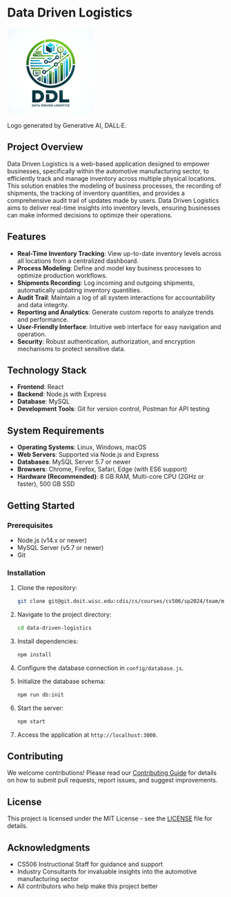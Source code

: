 # Data Driven Logistics

<img src="logo.png" alt="Data Driven Logistics Logo" width="200"/>

Logo generated by Generative AI, DALL·E.

## Project Overview

Data Driven Logistics is a web-based application designed to empower businesses, specifically within the automotive manufacturing sector, to efficiently track and manage inventory across multiple physical locations. This solution enables the modeling of business processes, the recording of shipments, the tracking of inventory quantities, and provides a comprehensive audit trail of updates made by users. Data Driven Logistics aims to deliver real-time insights into inventory levels, ensuring businesses can make informed decisions to optimize their operations.

## Features

- **Real-Time Inventory Tracking**: View up-to-date inventory levels across all locations from a centralized dashboard.
- **Process Modeling**: Define and model key business processes to optimize production workflows.
- **Shipments Recording**: Log incoming and outgoing shipments, automatically updating inventory quantities.
- **Audit Trail**: Maintain a log of all system interactions for accountability and data integrity.
- **Reporting and Analytics**: Generate custom reports to analyze trends and performance.
- **User-Friendly Interface**: Intuitive web interface for easy navigation and operation.
- **Security**: Robust authentication, authorization, and encryption mechanisms to protect sensitive data.

## Technology Stack

- **Frontend**: React
- **Backend**: Node.js with Express
- **Database**: MySQL
- **Development Tools**: Git for version control, Postman for API testing

## System Requirements

- **Operating Systems**: Linux, Windows, macOS
- **Web Servers**: Supported via Node.js and Express
- **Databases**: MySQL Server 5.7 or newer
- **Browsers**: Chrome, Firefox, Safari, Edge (with ES6 support)
- **Hardware (Recommended)**: 8 GB RAM, Multi-core CPU (2GHz or faster), 500 GB SSD

## Getting Started

### Prerequisites

- Node.js (v14.x or newer)
- MySQL Server (v5.7 or newer)
- Git

### Installation

1. Clone the repository:
    ```bash
    git clone git@git.doit.wisc.edu:cdis/cs/courses/cs506/sp2024/team/mondaywednesdaylecture/T_04/data-driven-logistics.git
    ```

2. Navigate to the project directory:
    ```bash
    cd data-driven-logistics
    ```

3. Install dependencies:
    ```bash
    npm install
    ```

4. Configure the database connection in `config/database.js`.

5. Initialize the database schema:
    ```bash
    npm run db:init
    ```

6. Start the server:
    ```bash
    npm start
    ```

7. Access the application at `http://localhost:3000`.

## Contributing

We welcome contributions! Please read our [Contributing Guide](CONTRIBUTING.md) for details on how to submit pull requests, report issues, and suggest improvements.

## License

This project is licensed under the MIT License - see the [LICENSE](LICENSE) file for details.

## Acknowledgments

- CS506 Instructional Staff for guidance and support
- Industry Consultants for invaluable insights into the automotive manufacturing sector
- All contributors who help make this project better

